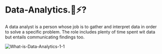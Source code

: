    

   # Data-Analytics.🤔⚡?

   A data analyst is a person whose job is to gather and interpret data in order to solve a specific problem. The role includes plenty of time spent wit data 
   but entails communicating findings too.
    
        
   
   
   ![What-is-Data-Analytics-1-1](https://github.com/DHEERAJCodes08/Data-Analytics./assets/117454470/cdcd307a-a551-4fd8-b5e1-26fcb9a0fec5)
